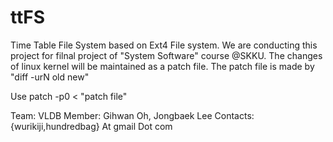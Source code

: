 ttFS
====

Time Table File System based on Ext4 File system.
We are conducting this project for filnal project of "System Software" course @SKKU.
The changes of linux kernel will be maintained as a patch file. 
The patch file is made by "diff -urN old new"

Use patch -p0 < "patch file" 

Team: VLDB 
Member: Gihwan Oh, Jongbaek Lee 
Contacts: {wurikiji,hundredbag} At gmail Dot com
